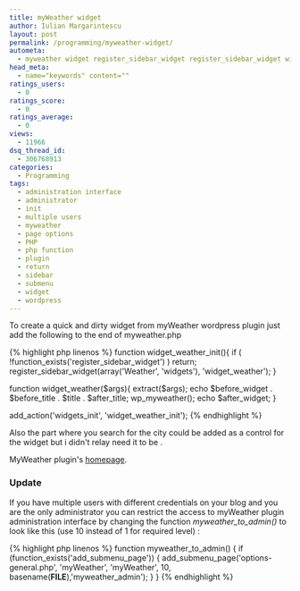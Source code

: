 ```yaml
---
title: myWeather widget
author: Iulian Margarintescu
layout: post
permalink: /programming/myweather-widget/
autometa:
  - myweather widget register_sidebar_widget register_sidebar_widget widget_weather_init widget_weather widget_weather widget_weather_init
head_meta:
  - name="keywords" content=""
ratings_users:
  - 0
ratings_score:
  - 0
ratings_average:
  - 0
views:
  - 11966
dsq_thread_id:
  - 306768913
categories:
  - Programming
tags:
  - administration interface
  - administrator
  - init
  - multiple users
  - myweather
  - page options
  - PHP
  - php function
  - plugin
  - return
  - sidebar
  - submenu
  - widget
  - wordpress
---
```

To create a quick and dirty widget from myWeather wordpress plugin just add the following to the end of myweather.php


{% highlight php linenos %}
function widget_weather_init(){
  if ( !function_exists('register_sidebar_widget') )
    return;
  register_sidebar_widget(array('Weather', 'widgets'), 'widget_weather');
}

function widget_weather($args){
  extract($args);
  echo $before_widget . $before_title . $title . $after_title;
  wp_myweather();
  echo $after_widget;
}

add_action('widgets_init', 'widget_weather_init');
{% endhighlight %}

Also the part where you search for the city could be added as a control for the widget but i didn't relay need it to be .

MyWeather plugin's <a title="MyWeather" href="http://www.thedeveloperinside.com/blog/myweather-20-released/">homepage</a>.

### Update

If you have multiple users with different credentials on your blog and you are the only administrator you can restrict the access to myWeather plugin administration interface by changing the function <em>myweather_to_admin()</em> to look like this (use 10 instead of 1 for required level) :

{% highlight php linenos %}
function myweather_to_admin() {
  if (function_exists('add_submenu_page')) {
    add_submenu_page('options-general.php', 'myWeather',
    'myWeather', 10, basename(__FILE__),'myweather_admin');
  }
}
{% endhighlight %}
